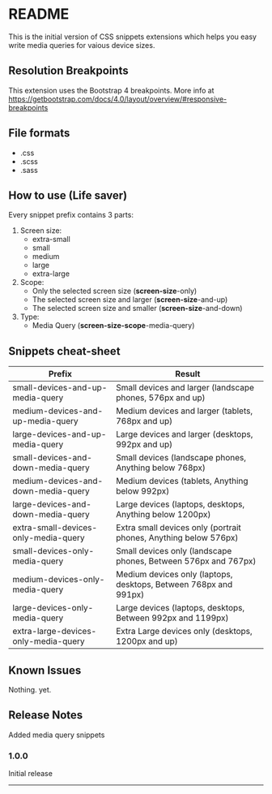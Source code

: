 # README

This is the initial version of CSS snippets extensions which helps you easy write media queries for vaious device sizes.

## Resolution Breakpoints

This extension uses the Bootstrap 4 breakpoints. More info at https://getbootstrap.com/docs/4.0/layout/overview/#responsive-breakpoints

## File formats
* .css
* .scss
* .sass

## How to use (Life saver)
Every snippet prefix contains 3 parts:

1. Screen size:
    * extra-small
    * small
    * medium
    * large
    * extra-large
2. Scope:
    * Only the selected screen size (**screen-size**-only)
    * The selected screen size and larger (**screen-size**-and-up)
    * The selected screen size and smaller (**screen-size**-and-down)
3. Type:
	* Media Query (**screen-size-scope**-media-query)


## Snippets cheat-sheet

| Prefix | Result |
|---|---|
| small-devices-and-up-media-query | Small devices and larger (landscape phones, 576px and up) |
| medium-devices-and-up-media-query | Medium devices and larger (tablets, 768px and up) |
| large-devices-and-up-media-query | Large devices and larger (desktops, 992px and up) |
| small-devices-and-down-media-query | Small devices (landscape phones, Anything below 768px) |
| medium-devices-and-down-media-query | Medium devices (tablets, Anything below 992px) |
| large-devices-and-down-media-query | Large devices (laptops, desktops, Anything below 1200px) |
| extra-small-devices-only-media-query | Extra small devices only (portrait phones, Anything below 576px) |
| small-devices-only-media-query | Small devices only (landscape phones, Between 576px and 767px) |
| medium-devices-only-media-query | Medium devices only (laptops, desktops, Between 768px and 991px) |
| large-devices-only-media-query | Large devices (laptops, desktops, Between 992px and 1199px) |
| extra-large-devices-only-media-query | Extra Large devices only (desktops, 1200px and up) |

## Known Issues

Nothing. yet.

## Release Notes

Added media query snippets

### 1.0.0

Initial release

-----------------------------------------------------------------------------------------------------------